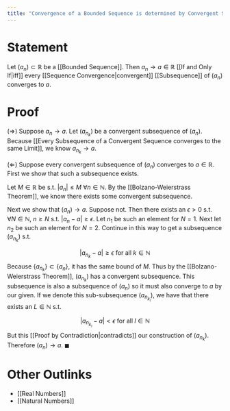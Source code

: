 ```yaml
---
title: "Convergence of a Bounded Sequence is determined by Convergent Subsequences"
---
```


# Statement
Let $(a_{n}) \subset \mathbb{R}$ be a [[Bounded Sequence]]. Then $a_{n} \to a \in \mathbb{R}$  [[If and Only If|iff]] every [[Sequence Convergence|convergent]] [[Subsequence]] of $(a_{n})$ converges to $a$.

# Proof
($\Rightarrow$) Suppose $a_{n} \to a$. Let $(a_{n_{k}})$ be a convergent subsequence of $(a_{n})$. Because [[Every Subsequence of a Convergent Sequence converges to the same Limit]], we know $a_{n_{k}} \to a$.

($\Leftarrow$) Suppose every convergent subsequence of $(a_{n})$ converges to $a \in \mathbb{R}$. First we show that such a subsequence exists. 

Let $M \in \mathbb{R}$ be s.t. $|a_{n}| \leq M$ $\forall n \in \mathbb{N}$. By the [[Bolzano-Weierstrass Theorem]], we know there exists some convergent subsequence.

Next we show that $(a_{n}) \to a$. Suppose not. Then there exists an $\epsilon > 0$ s.t. $\forall N \in \mathbb{N}$, $n \geq N$ s.t. $|a_{n} - a| \geq \epsilon$. Let $n_{1}$ be such an element for $N = 1$. Next let $n_{2}$ be such an element for $N = 2$. Continue in this way to get a subsequence $(a_{n_{k}})$ s.t.

$$|a_{n_{k}} - a| \geq \epsilon \text{ for all }k \in \mathbb{N}$$
Because $\{a_{n_{k}}\} \subset \{a_{n}\}$, it has the same bound of $M$. Thus by the [[Bolzano-Weierstrass Theorem]], $(a_{n_{k}})$ has a convergent subsequence. This subsequence is also a subsequence of $(a_{n})$ so it must also converge to $a$ by our given. If we denote this sub-subsequence $(a_{n_{k_{l}}})$, we have that there exists an $L \in \mathbb{N}$ s.t.

$$|a_{n_{k_{l}}} - a| < \epsilon \text{ for all }l \in \mathbb{N}$$
But this [[Proof by Contradiction|contradicts]] our construction of $(a_{n_{k}})$. Therefore $(a_{n}) \to a$. $\blacksquare$

# Other Outlinks
- [[Real Numbers]]
- [[Natural Numbers]]
